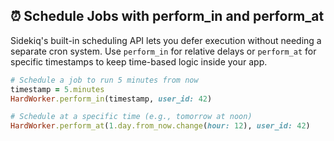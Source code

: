 ## ⏰ Schedule Jobs with perform_in and perform_at
Sidekiq's built-in scheduling API lets you defer execution without needing a separate cron system. Use `perform_in` for relative delays or `perform_at` for specific timestamps to keep time-based logic inside your app.

```ruby
# Schedule a job to run 5 minutes from now
timestamp = 5.minutes
HardWorker.perform_in(timestamp, user_id: 42)

# Schedule at a specific time (e.g., tomorrow at noon)
HardWorker.perform_at(1.day.from_now.change(hour: 12), user_id: 42)
```
